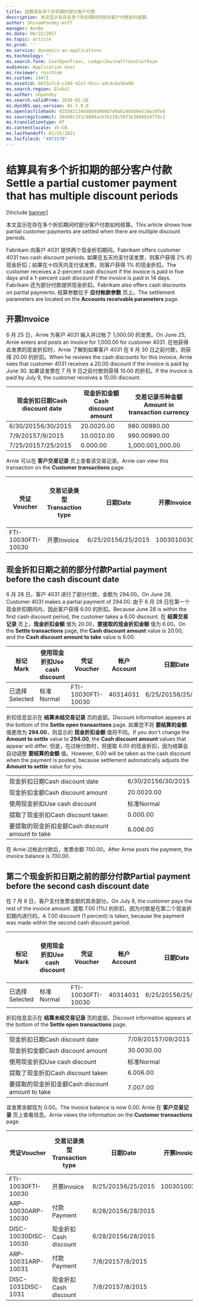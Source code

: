 ```yaml
---
title: 结算具有多个折扣期的部分客户付款
description: 本文显示在存在多个折扣期间时部分客户付款如何结算。
author: ShivamPandey-msft
manager: AnnBe
ms.date: 08/22/2017
ms.topic: article
ms.prod: ''
ms.service: dynamics-ax-applications
ms.technology: ''
ms.search.form: CustOpenTrans, LedgerJournalTransCustPaym
audience: Application User
ms.reviewer: roschlom
ms.custom: 14471
ms.assetid: b633a7c4-c18d-42e7-91cc-adcdc8a3ba98
ms.search.region: Global
ms.author: shpandey
ms.search.validFrom: 2016-02-28
ms.dyn365.ops.version: AX 7.0.0
ms.openlocfilehash: 025582134ddbb6d060d7d9a62405b0e510ac0fe0
ms.sourcegitcommit: 38d40c331c8894acb7b119c5073e3088b54776c1
ms.translationtype: HT
ms.contentlocale: zh-CN
ms.lasthandoff: 01/15/2021
ms.locfileid: "4971570"
---
```

# <a name="settle-a-partial-customer-payment-that-has-multiple-discount-periods"></a><span data-ttu-id="8d995-103">结算具有多个折扣期的部分客户付款</span><span class="sxs-lookup"><span data-stu-id="8d995-103">Settle a partial customer payment that has multiple discount periods</span></span>

[!include [banner](../includes/banner.md)]

<span data-ttu-id="8d995-104">本文显示在存在多个折扣期间时部分客户付款如何结算。</span><span class="sxs-lookup"><span data-stu-id="8d995-104">This article shows how partial customer payments are settled when there are multiple discount periods.</span></span>

<span data-ttu-id="8d995-105">Fabrikam 向客户 4031 提供两个现金折扣期间。</span><span class="sxs-lookup"><span data-stu-id="8d995-105">Fabrikam offers customer 4031 two cash discount periods.</span></span> <span data-ttu-id="8d995-106">如果在五天内支付该发票，则客户获得 2% 的现金折扣；如果在十四天内支付该发票，则客户获得 1% 的现金折扣。</span><span class="sxs-lookup"><span data-stu-id="8d995-106">The customer receives a 2-percent cash discount if the invoice is paid in five days and a 1-percent cash discount if the invoice is paid in 14 days.</span></span> <span data-ttu-id="8d995-107">Fabrikam 还为部分付款提供现金折扣。</span><span class="sxs-lookup"><span data-stu-id="8d995-107">Fabrikam also offers cash discounts on partial payments.</span></span> <span data-ttu-id="8d995-108">结算参数位于 **应付帐款参数** 页上。</span><span class="sxs-lookup"><span data-stu-id="8d995-108">The settlement parameters are located on the **Accounts receivable parameters** page.</span></span>

## <a name="invoice"></a><span data-ttu-id="8d995-109">开票</span><span class="sxs-lookup"><span data-stu-id="8d995-109">Invoice</span></span>
<span data-ttu-id="8d995-110">6 月 25 日，Arnie 为客户 4031 输入并过帐了 1,000.00 的发票。</span><span class="sxs-lookup"><span data-stu-id="8d995-110">On June 25, Arnie enters and posts an invoice for 1,000.00 for customer 4031.</span></span> <span data-ttu-id="8d995-111">在他获得此发票的现金折扣时，Arnie 了解到如果客户 4031 在 6 月 30 日之前付款，则获得 20.00 的折扣。</span><span class="sxs-lookup"><span data-stu-id="8d995-111">When he reviews the cash discounts for this invoice, Arnie sees that customer 4031 receives a 20.00 discount if the invoice is paid by June 30.</span></span> <span data-ttu-id="8d995-112">如果该发票在 7 月 9 日之前付款则获得 10.00 的折扣。</span><span class="sxs-lookup"><span data-stu-id="8d995-112">If the invoice is paid by July 9, the customer receives a 10.00 discount.</span></span>

| <span data-ttu-id="8d995-113">现金折扣日期</span><span class="sxs-lookup"><span data-stu-id="8d995-113">Cash discount date</span></span> | <span data-ttu-id="8d995-114">现金折扣金额</span><span class="sxs-lookup"><span data-stu-id="8d995-114">Cash discount amount</span></span> | <span data-ttu-id="8d995-115">交易记录币种金额</span><span class="sxs-lookup"><span data-stu-id="8d995-115">Amount in transaction currency</span></span> |
|--------------------|----------------------|--------------------------------|
| <span data-ttu-id="8d995-116">6/30/2015</span><span class="sxs-lookup"><span data-stu-id="8d995-116">6/30/2015</span></span>          | <span data-ttu-id="8d995-117">20.00</span><span class="sxs-lookup"><span data-stu-id="8d995-117">20.00</span></span>                | <span data-ttu-id="8d995-118">980.00</span><span class="sxs-lookup"><span data-stu-id="8d995-118">980.00</span></span>                         |
| <span data-ttu-id="8d995-119">7/9/2015</span><span class="sxs-lookup"><span data-stu-id="8d995-119">7/9/2015</span></span>           | <span data-ttu-id="8d995-120">10.00</span><span class="sxs-lookup"><span data-stu-id="8d995-120">10.00</span></span>                | <span data-ttu-id="8d995-121">990.00</span><span class="sxs-lookup"><span data-stu-id="8d995-121">990.00</span></span>                         |
| <span data-ttu-id="8d995-122">7/25/2015</span><span class="sxs-lookup"><span data-stu-id="8d995-122">7/25/2015</span></span>          | <span data-ttu-id="8d995-123">0.00</span><span class="sxs-lookup"><span data-stu-id="8d995-123">0.00</span></span>                 | <span data-ttu-id="8d995-124">1,000.00</span><span class="sxs-lookup"><span data-stu-id="8d995-124">1,000.00</span></span>                       |

<span data-ttu-id="8d995-125">Arnie 可以在 **客户交易记录** 页上查看该交易记录。</span><span class="sxs-lookup"><span data-stu-id="8d995-125">Arnie can view this transaction on the **Customer transactions** page.</span></span>

| <span data-ttu-id="8d995-126">凭证</span><span class="sxs-lookup"><span data-stu-id="8d995-126">Voucher</span></span>   | <span data-ttu-id="8d995-127">交易记录类型</span><span class="sxs-lookup"><span data-stu-id="8d995-127">Transaction type</span></span> | <span data-ttu-id="8d995-128">日期</span><span class="sxs-lookup"><span data-stu-id="8d995-128">Date</span></span>      | <span data-ttu-id="8d995-129">开票</span><span class="sxs-lookup"><span data-stu-id="8d995-129">Invoice</span></span> | <span data-ttu-id="8d995-130">交易币种借方金额</span><span class="sxs-lookup"><span data-stu-id="8d995-130">Amount in transaction currency debit</span></span> | <span data-ttu-id="8d995-131">交易币种贷方金额</span><span class="sxs-lookup"><span data-stu-id="8d995-131">Amount in transaction currency credit</span></span> | <span data-ttu-id="8d995-132">余额</span><span class="sxs-lookup"><span data-stu-id="8d995-132">Balance</span></span>  | <span data-ttu-id="8d995-133">货币</span><span class="sxs-lookup"><span data-stu-id="8d995-133">Currency</span></span> |
|-----------|------------------|-----------|---------|--------------------------------------|---------------------------------------|----------|----------|
| <span data-ttu-id="8d995-134">FTI-10030</span><span class="sxs-lookup"><span data-stu-id="8d995-134">FTI-10030</span></span> | <span data-ttu-id="8d995-135">开票</span><span class="sxs-lookup"><span data-stu-id="8d995-135">Invoice</span></span>          | <span data-ttu-id="8d995-136">6/25/2015</span><span class="sxs-lookup"><span data-stu-id="8d995-136">6/25/2015</span></span> | <span data-ttu-id="8d995-137">10030</span><span class="sxs-lookup"><span data-stu-id="8d995-137">10030</span></span>   | <span data-ttu-id="8d995-138">1,000.00</span><span class="sxs-lookup"><span data-stu-id="8d995-138">1,000.00</span></span>                             |                                       | <span data-ttu-id="8d995-139">1,000.00</span><span class="sxs-lookup"><span data-stu-id="8d995-139">1,000.00</span></span> | <span data-ttu-id="8d995-140">美元</span><span class="sxs-lookup"><span data-stu-id="8d995-140">USD</span></span>      |

## <a name="partial-payment-before-the-cash-discount-date"></a><span data-ttu-id="8d995-141">现金折扣日期之前的部分付款</span><span class="sxs-lookup"><span data-stu-id="8d995-141">Partial payment before the cash discount date</span></span>
<span data-ttu-id="8d995-142">6 月 28 日，客户 4031 进行了部分付款，金额为 294.00。</span><span class="sxs-lookup"><span data-stu-id="8d995-142">On June 28, Customer 4031 makes a partial payment of 294.00.</span></span> <span data-ttu-id="8d995-143">由于 6 月 28 日在第一个现金折扣期间内，因此客户获得 6.00 的折扣。</span><span class="sxs-lookup"><span data-stu-id="8d995-143">Because June 28 is within the first cash discount period, the customer takes a 6.00 discount.</span></span> <span data-ttu-id="8d995-144">在 **结算交易记录** 页上，**现金折扣金额** 值为 20.00，**要提取的现金折扣金额** 值为 6.00。</span><span class="sxs-lookup"><span data-stu-id="8d995-144">On the **Settle transactions** page, the **Cash discount amount** value is 20.00, and the **Cash discount amount to take** value is 6.00.</span></span>

| <span data-ttu-id="8d995-145">标记</span><span class="sxs-lookup"><span data-stu-id="8d995-145">Mark</span></span>     | <span data-ttu-id="8d995-146">使用现金折扣</span><span class="sxs-lookup"><span data-stu-id="8d995-146">Use cash discount</span></span> | <span data-ttu-id="8d995-147">凭证</span><span class="sxs-lookup"><span data-stu-id="8d995-147">Voucher</span></span>   | <span data-ttu-id="8d995-148">帐户</span><span class="sxs-lookup"><span data-stu-id="8d995-148">Account</span></span> | <span data-ttu-id="8d995-149">日期</span><span class="sxs-lookup"><span data-stu-id="8d995-149">Date</span></span>      | <span data-ttu-id="8d995-150">到期日期</span><span class="sxs-lookup"><span data-stu-id="8d995-150">Due date</span></span>  | <span data-ttu-id="8d995-151">开票</span><span class="sxs-lookup"><span data-stu-id="8d995-151">Invoice</span></span> | <span data-ttu-id="8d995-152">交易记录币种金额</span><span class="sxs-lookup"><span data-stu-id="8d995-152">Amount in transaction currency</span></span> | <span data-ttu-id="8d995-153">货币</span><span class="sxs-lookup"><span data-stu-id="8d995-153">Currency</span></span> | <span data-ttu-id="8d995-154">要结算的金额</span><span class="sxs-lookup"><span data-stu-id="8d995-154">Amount to settle</span></span> |
|----------|-------------------|-----------|---------|-----------|-----------|---------|--------------------------------|----------|------------------|
| <span data-ttu-id="8d995-155">已选择</span><span class="sxs-lookup"><span data-stu-id="8d995-155">Selected</span></span> | <span data-ttu-id="8d995-156">标准</span><span class="sxs-lookup"><span data-stu-id="8d995-156">Normal</span></span>            | <span data-ttu-id="8d995-157">FTI-10030</span><span class="sxs-lookup"><span data-stu-id="8d995-157">FTI-10030</span></span> | <span data-ttu-id="8d995-158">4031</span><span class="sxs-lookup"><span data-stu-id="8d995-158">4031</span></span>    | <span data-ttu-id="8d995-159">6/25/2015</span><span class="sxs-lookup"><span data-stu-id="8d995-159">6/25/2015</span></span> | <span data-ttu-id="8d995-160">7/25/2015</span><span class="sxs-lookup"><span data-stu-id="8d995-160">7/25/2015</span></span> | <span data-ttu-id="8d995-161">10030</span><span class="sxs-lookup"><span data-stu-id="8d995-161">10030</span></span>   | <span data-ttu-id="8d995-162">1,000.00</span><span class="sxs-lookup"><span data-stu-id="8d995-162">1,000.00</span></span>                       | <span data-ttu-id="8d995-163">美元</span><span class="sxs-lookup"><span data-stu-id="8d995-163">USD</span></span>      | <span data-ttu-id="8d995-164">294.00</span><span class="sxs-lookup"><span data-stu-id="8d995-164">294.00</span></span>           |

<span data-ttu-id="8d995-165">折扣信息显示在 **结算未结交易记录** 页的底部。</span><span class="sxs-lookup"><span data-stu-id="8d995-165">Discount information appears at the bottom of the **Settle open transactions** page.</span></span> <span data-ttu-id="8d995-166">如果您不将 **要结算的金额** 值更改为 **294.00**，则显示的 **现金折扣金额** 值将不同。</span><span class="sxs-lookup"><span data-stu-id="8d995-166">If you don't change the **Amount to settle** value to **294.00**, the **Cash discount amount** values that appear will differ.</span></span> <span data-ttu-id="8d995-167">但是，在过帐付款时，将提取 6.00 的现金折扣，因为结算会自动调整 **要结算的金额** 值。</span><span class="sxs-lookup"><span data-stu-id="8d995-167">However, 6.00 will be taken as the cash discount when the payment is posted, because settlement automatically adjusts the **Amount to settle** value for you.</span></span>

|                              |           |
|------------------------------|-----------|
| <span data-ttu-id="8d995-168">现金折扣日期</span><span class="sxs-lookup"><span data-stu-id="8d995-168">Cash discount date</span></span>           | <span data-ttu-id="8d995-169">6/30/2015</span><span class="sxs-lookup"><span data-stu-id="8d995-169">6/30/2015</span></span> |
| <span data-ttu-id="8d995-170">现金折扣金额</span><span class="sxs-lookup"><span data-stu-id="8d995-170">Cash discount amount</span></span>         | <span data-ttu-id="8d995-171">20.00</span><span class="sxs-lookup"><span data-stu-id="8d995-171">20.00</span></span>     |
| <span data-ttu-id="8d995-172">使用现金折扣</span><span class="sxs-lookup"><span data-stu-id="8d995-172">Use cash discount</span></span>            | <span data-ttu-id="8d995-173">标准</span><span class="sxs-lookup"><span data-stu-id="8d995-173">Normal</span></span>    |
| <span data-ttu-id="8d995-174">提取了现金折扣</span><span class="sxs-lookup"><span data-stu-id="8d995-174">Cash discount taken</span></span>          | <span data-ttu-id="8d995-175">0.00</span><span class="sxs-lookup"><span data-stu-id="8d995-175">0.00</span></span>      |
| <span data-ttu-id="8d995-176">要提取的现金折扣金额</span><span class="sxs-lookup"><span data-stu-id="8d995-176">Cash discount amount to take</span></span> | <span data-ttu-id="8d995-177">6.00</span><span class="sxs-lookup"><span data-stu-id="8d995-177">6.00</span></span>      |

<span data-ttu-id="8d995-178">在 Arnie 过帐此付款后，发票余额 700.00。</span><span class="sxs-lookup"><span data-stu-id="8d995-178">After Arnie posts the payment, the invoice balance is 700.00.</span></span>

## <a name="partial-payment-before-the-second-cash-discount-date"></a><span data-ttu-id="8d995-179">第二个现金折扣日期之前的部分付款</span><span class="sxs-lookup"><span data-stu-id="8d995-179">Partial payment before the second cash discount date</span></span>
<span data-ttu-id="8d995-180">在 7 月 8 日，客户支付发票金额的其余部分。</span><span class="sxs-lookup"><span data-stu-id="8d995-180">On July 8, the customer pays the rest of the invoice amount.</span></span> <span data-ttu-id="8d995-181">提取 7.00 (1%) 的折扣，因为付款是在第二个现金折扣期内进行的。</span><span class="sxs-lookup"><span data-stu-id="8d995-181">A 7.00 discount (1 percent) is taken, because the payment was made within the second cash discount period.</span></span>

| <span data-ttu-id="8d995-182">标记</span><span class="sxs-lookup"><span data-stu-id="8d995-182">Mark</span></span>     | <span data-ttu-id="8d995-183">使用现金折扣</span><span class="sxs-lookup"><span data-stu-id="8d995-183">Use cash discount</span></span> | <span data-ttu-id="8d995-184">凭证</span><span class="sxs-lookup"><span data-stu-id="8d995-184">Voucher</span></span>   | <span data-ttu-id="8d995-185">帐户</span><span class="sxs-lookup"><span data-stu-id="8d995-185">Account</span></span> | <span data-ttu-id="8d995-186">日期</span><span class="sxs-lookup"><span data-stu-id="8d995-186">Date</span></span>      | <span data-ttu-id="8d995-187">到期日期</span><span class="sxs-lookup"><span data-stu-id="8d995-187">Due date</span></span>  | <span data-ttu-id="8d995-188">开票</span><span class="sxs-lookup"><span data-stu-id="8d995-188">Invoice</span></span> | <span data-ttu-id="8d995-189">交易币种借方金额</span><span class="sxs-lookup"><span data-stu-id="8d995-189">Amount in transaction currency debit</span></span> | <span data-ttu-id="8d995-190">交易币种贷方金额</span><span class="sxs-lookup"><span data-stu-id="8d995-190">Amount in transaction currency credit</span></span> | <span data-ttu-id="8d995-191">货币</span><span class="sxs-lookup"><span data-stu-id="8d995-191">Currency</span></span> | <span data-ttu-id="8d995-192">要结算的金额</span><span class="sxs-lookup"><span data-stu-id="8d995-192">Amount to settle</span></span> |
|----------|-------------------|-----------|---------|-----------|-----------|---------|--------------------------------------|---------------------------------------|----------|------------------|
| <span data-ttu-id="8d995-193">已选择</span><span class="sxs-lookup"><span data-stu-id="8d995-193">Selected</span></span> | <span data-ttu-id="8d995-194">标准</span><span class="sxs-lookup"><span data-stu-id="8d995-194">Normal</span></span>            | <span data-ttu-id="8d995-195">FTI-10030</span><span class="sxs-lookup"><span data-stu-id="8d995-195">FTI-10030</span></span> | <span data-ttu-id="8d995-196">4031</span><span class="sxs-lookup"><span data-stu-id="8d995-196">4031</span></span>    | <span data-ttu-id="8d995-197">6/25/2015</span><span class="sxs-lookup"><span data-stu-id="8d995-197">6/25/2015</span></span> | <span data-ttu-id="8d995-198">7/25/2015</span><span class="sxs-lookup"><span data-stu-id="8d995-198">7/25/2015</span></span> | <span data-ttu-id="8d995-199">10030</span><span class="sxs-lookup"><span data-stu-id="8d995-199">10030</span></span>   | <span data-ttu-id="8d995-200">700.00</span><span class="sxs-lookup"><span data-stu-id="8d995-200">700.00</span></span>                               |                                       | <span data-ttu-id="8d995-201">美元</span><span class="sxs-lookup"><span data-stu-id="8d995-201">USD</span></span>      | <span data-ttu-id="8d995-202">693.00</span><span class="sxs-lookup"><span data-stu-id="8d995-202">693.00</span></span>           |

<span data-ttu-id="8d995-203">折扣信息显示在 **结算未结交易记录** 页的底部。</span><span class="sxs-lookup"><span data-stu-id="8d995-203">Discount information appears at the bottom of the **Settle open transactions** page.</span></span>

|                              |           |
|------------------------------|-----------|
| <span data-ttu-id="8d995-204">现金折扣日期</span><span class="sxs-lookup"><span data-stu-id="8d995-204">Cash discount date</span></span>           | <span data-ttu-id="8d995-205">7/09/2015</span><span class="sxs-lookup"><span data-stu-id="8d995-205">7/09/2015</span></span> |
| <span data-ttu-id="8d995-206">现金折扣金额</span><span class="sxs-lookup"><span data-stu-id="8d995-206">Cash discount amount</span></span>         | <span data-ttu-id="8d995-207">30.00</span><span class="sxs-lookup"><span data-stu-id="8d995-207">30.00</span></span>     |
| <span data-ttu-id="8d995-208">使用现金折扣</span><span class="sxs-lookup"><span data-stu-id="8d995-208">Use cash discount</span></span>            | <span data-ttu-id="8d995-209">标准</span><span class="sxs-lookup"><span data-stu-id="8d995-209">Normal</span></span>    |
| <span data-ttu-id="8d995-210">提取了现金折扣</span><span class="sxs-lookup"><span data-stu-id="8d995-210">Cash discount taken</span></span>          | <span data-ttu-id="8d995-211">6.00</span><span class="sxs-lookup"><span data-stu-id="8d995-211">6.00</span></span>      |
| <span data-ttu-id="8d995-212">要提取的现金折扣金额</span><span class="sxs-lookup"><span data-stu-id="8d995-212">Cash discount amount to take</span></span> | <span data-ttu-id="8d995-213">7.00</span><span class="sxs-lookup"><span data-stu-id="8d995-213">7.00</span></span>      |

<span data-ttu-id="8d995-214">该发票余额现为 0.00。</span><span class="sxs-lookup"><span data-stu-id="8d995-214">The invoice balance is now 0.00.</span></span> <span data-ttu-id="8d995-215">Arnie 在 **客户交易记录** 页上查看信息。</span><span class="sxs-lookup"><span data-stu-id="8d995-215">Arnie views the information on the **Customer transactions** page.</span></span>

| <span data-ttu-id="8d995-216">凭证</span><span class="sxs-lookup"><span data-stu-id="8d995-216">Voucher</span></span>    | <span data-ttu-id="8d995-217">交易记录类型</span><span class="sxs-lookup"><span data-stu-id="8d995-217">Transaction type</span></span> | <span data-ttu-id="8d995-218">日期</span><span class="sxs-lookup"><span data-stu-id="8d995-218">Date</span></span>      | <span data-ttu-id="8d995-219">开票</span><span class="sxs-lookup"><span data-stu-id="8d995-219">Invoice</span></span> | <span data-ttu-id="8d995-220">交易币种借方金额</span><span class="sxs-lookup"><span data-stu-id="8d995-220">Amount in transaction currency debit</span></span> | <span data-ttu-id="8d995-221">交易币种贷方金额</span><span class="sxs-lookup"><span data-stu-id="8d995-221">Amount in transaction currency credit</span></span> | <span data-ttu-id="8d995-222">余额</span><span class="sxs-lookup"><span data-stu-id="8d995-222">Balance</span></span> | <span data-ttu-id="8d995-223">货币</span><span class="sxs-lookup"><span data-stu-id="8d995-223">Currency</span></span> |
|------------|------------------|-----------|---------|--------------------------------------|---------------------------------------|---------|----------|
| <span data-ttu-id="8d995-224">FTI-10030</span><span class="sxs-lookup"><span data-stu-id="8d995-224">FTI-10030</span></span>  | <span data-ttu-id="8d995-225">开票</span><span class="sxs-lookup"><span data-stu-id="8d995-225">Invoice</span></span>          | <span data-ttu-id="8d995-226">6/25/2015</span><span class="sxs-lookup"><span data-stu-id="8d995-226">6/25/2015</span></span> | <span data-ttu-id="8d995-227">10030</span><span class="sxs-lookup"><span data-stu-id="8d995-227">10030</span></span>   | <span data-ttu-id="8d995-228">1,000.00</span><span class="sxs-lookup"><span data-stu-id="8d995-228">1,000.00</span></span>                             |                                       | <span data-ttu-id="8d995-229">0.00</span><span class="sxs-lookup"><span data-stu-id="8d995-229">0.00</span></span>    | <span data-ttu-id="8d995-230">美元</span><span class="sxs-lookup"><span data-stu-id="8d995-230">USD</span></span>      |
| <span data-ttu-id="8d995-231">ARP-10030</span><span class="sxs-lookup"><span data-stu-id="8d995-231">ARP-10030</span></span>  |  <span data-ttu-id="8d995-232">付款</span><span class="sxs-lookup"><span data-stu-id="8d995-232">Payment</span></span>         | <span data-ttu-id="8d995-233">6/28/2015</span><span class="sxs-lookup"><span data-stu-id="8d995-233">6/28/2015</span></span> |         |                                      | <span data-ttu-id="8d995-234">294.00</span><span class="sxs-lookup"><span data-stu-id="8d995-234">294.00</span></span>                                | <span data-ttu-id="8d995-235">0.00</span><span class="sxs-lookup"><span data-stu-id="8d995-235">0.00</span></span>    | <span data-ttu-id="8d995-236">美元</span><span class="sxs-lookup"><span data-stu-id="8d995-236">USD</span></span>      |
| <span data-ttu-id="8d995-237">DISC-10030</span><span class="sxs-lookup"><span data-stu-id="8d995-237">DISC-10030</span></span> |  <span data-ttu-id="8d995-238">现金折扣</span><span class="sxs-lookup"><span data-stu-id="8d995-238">Cash discount</span></span>   | <span data-ttu-id="8d995-239">6/28/2015</span><span class="sxs-lookup"><span data-stu-id="8d995-239">6/28/2015</span></span> |         |                                      | <span data-ttu-id="8d995-240">6.00</span><span class="sxs-lookup"><span data-stu-id="8d995-240">6.00</span></span>                                  | <span data-ttu-id="8d995-241">0.00</span><span class="sxs-lookup"><span data-stu-id="8d995-241">0.00</span></span>    | <span data-ttu-id="8d995-242">美元</span><span class="sxs-lookup"><span data-stu-id="8d995-242">USD</span></span>      |
| <span data-ttu-id="8d995-243">ARP-10031</span><span class="sxs-lookup"><span data-stu-id="8d995-243">ARP-10031</span></span>  |  <span data-ttu-id="8d995-244">付款</span><span class="sxs-lookup"><span data-stu-id="8d995-244">Payment</span></span>         | <span data-ttu-id="8d995-245">7/8/2015</span><span class="sxs-lookup"><span data-stu-id="8d995-245">7/8/2015</span></span>  |         |                                      | <span data-ttu-id="8d995-246">693.00</span><span class="sxs-lookup"><span data-stu-id="8d995-246">693.00</span></span>                                | <span data-ttu-id="8d995-247">0.00</span><span class="sxs-lookup"><span data-stu-id="8d995-247">0.00</span></span>    | <span data-ttu-id="8d995-248">美元</span><span class="sxs-lookup"><span data-stu-id="8d995-248">USD</span></span>      |
| <span data-ttu-id="8d995-249">DISC-1031</span><span class="sxs-lookup"><span data-stu-id="8d995-249">DISC-1031</span></span>  |  <span data-ttu-id="8d995-250">现金折扣</span><span class="sxs-lookup"><span data-stu-id="8d995-250">Cash discount</span></span>   | <span data-ttu-id="8d995-251">7/8/2015</span><span class="sxs-lookup"><span data-stu-id="8d995-251">7/8/2015</span></span>  |         |                                      | <span data-ttu-id="8d995-252">7.00</span><span class="sxs-lookup"><span data-stu-id="8d995-252">7.00</span></span>                                  | <span data-ttu-id="8d995-253">0.00</span><span class="sxs-lookup"><span data-stu-id="8d995-253">0.00</span></span>    | <span data-ttu-id="8d995-254">美元</span><span class="sxs-lookup"><span data-stu-id="8d995-254">USD</span></span>      |





